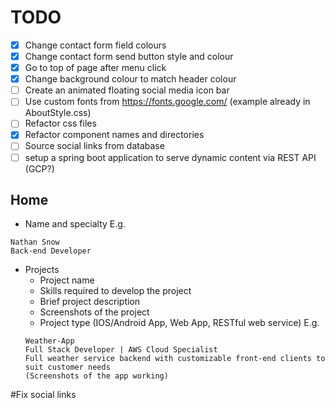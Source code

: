 # TODO

- [x] Change contact form field colours
- [x] Change contact form send button style and colour
- [x] Go to top of page after menu click
- [x] Change background colour to match header colour
- [ ] Create an animated floating social media icon bar
- [ ] Use custom fonts from https://fonts.google.com/ (example already in AboutStyle.css)
- [ ] Refactor css files
- [x] Refactor component names and directories
- [ ] Source social links from database
- [ ] setup a spring boot application to serve dynamic content via REST API (GCP?)

## Home
- Name and specialty
E.g. 
```
Nathan Snow
Back-end Developer
```
- Projects
    - Project name
    - Skills required to develop the project
    - Brief project description
    - Screenshots of the project
    - Project type (IOS/Android App, Web App, RESTful web service)
    E.g.
    ```
    Weather-App
    Full Stack Developer | AWS Cloud Specialist
    Full weather service backend with customizable front-end clients to suit customer needs 
    (Screenshots of the app working) 
    ```


#Fix social links